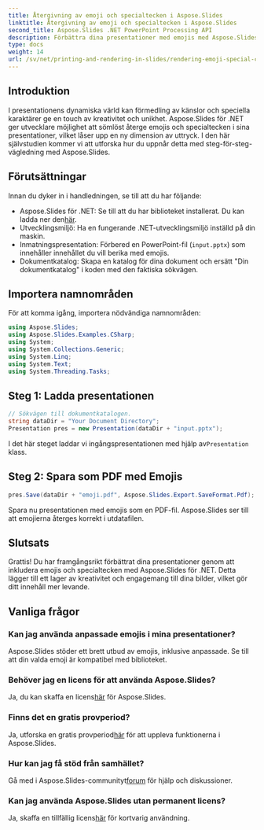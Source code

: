 ```yaml
---
title: Återgivning av emoji och specialtecken i Aspose.Slides
linktitle: Återgivning av emoji och specialtecken i Aspose.Slides
second_title: Aspose.Slides .NET PowerPoint Processing API
description: Förbättra dina presentationer med emojis med Aspose.Slides för .NET. Följ vår steg-för-steg-guide för att lägga till en kreativ touch utan ansträngning.
type: docs
weight: 14
url: /sv/net/printing-and-rendering-in-slides/rendering-emoji-special-characters/
---
```

## Introduktion
I presentationens dynamiska värld kan förmedling av känslor och speciella karaktärer ge en touch av kreativitet och unikhet. Aspose.Slides för .NET ger utvecklare möjlighet att sömlöst återge emojis och specialtecken i sina presentationer, vilket låser upp en ny dimension av uttryck. I den här självstudien kommer vi att utforska hur du uppnår detta med steg-för-steg-vägledning med Aspose.Slides.
## Förutsättningar
Innan du dyker in i handledningen, se till att du har följande:
- Aspose.Slides för .NET: Se till att du har biblioteket installerat. Du kan ladda ner den[här](https://releases.aspose.com/slides/net/).
- Utvecklingsmiljö: Ha en fungerande .NET-utvecklingsmiljö inställd på din maskin.
- Inmatningspresentation: Förbered en PowerPoint-fil (`input.pptx`) som innehåller innehållet du vill berika med emojis.
- Dokumentkatalog: Skapa en katalog för dina dokument och ersätt "Din dokumentkatalog" i koden med den faktiska sökvägen.
## Importera namnområden
För att komma igång, importera nödvändiga namnområden:
```csharp
using Aspose.Slides;
using Aspose.Slides.Examples.CSharp;
using System;
using System.Collections.Generic;
using System.Linq;
using System.Text;
using System.Threading.Tasks;
```
## Steg 1: Ladda presentationen
```csharp
// Sökvägen till dokumentkatalogen.
string dataDir = "Your Document Directory";
Presentation pres = new Presentation(dataDir + "input.pptx");
```
 I det här steget laddar vi ingångspresentationen med hjälp av`Presentation` klass.
## Steg 2: Spara som PDF med Emojis
```csharp
pres.Save(dataDir + "emoji.pdf", Aspose.Slides.Export.SaveFormat.Pdf);
```
Spara nu presentationen med emojis som en PDF-fil. Aspose.Slides ser till att emojierna återges korrekt i utdatafilen.
## Slutsats
Grattis! Du har framgångsrikt förbättrat dina presentationer genom att inkludera emojis och specialtecken med Aspose.Slides för .NET. Detta lägger till ett lager av kreativitet och engagemang till dina bilder, vilket gör ditt innehåll mer levande.
## Vanliga frågor
### Kan jag använda anpassade emojis i mina presentationer?
Aspose.Slides stöder ett brett utbud av emojis, inklusive anpassade. Se till att din valda emoji är kompatibel med biblioteket.
### Behöver jag en licens för att använda Aspose.Slides?
 Ja, du kan skaffa en licens[här](https://purchase.aspose.com/buy) för Aspose.Slides.
### Finns det en gratis provperiod?
 Ja, utforska en gratis provperiod[här](https://releases.aspose.com/) för att uppleva funktionerna i Aspose.Slides.
### Hur kan jag få stöd från samhället?
 Gå med i Aspose.Slides-communityt[forum](https://forum.aspose.com/c/slides/11) för hjälp och diskussioner.
### Kan jag använda Aspose.Slides utan permanent licens?
 Ja, skaffa en tillfällig licens[här](https://purchase.aspose.com/temporary-license/) för kortvarig användning.